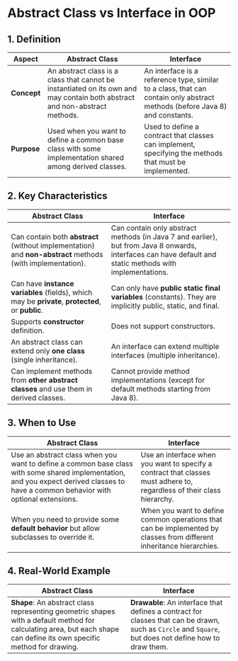 # Abstract Class vs Interface in OOP

## 1. **Definition**

| Aspect                 | **Abstract Class**                                                                                           | **Interface**                                                                                               |
|------------------------|---------------------------------------------------------------------------------------------------------------|-------------------------------------------------------------------------------------------------------------|
| **Concept**            | An abstract class is a class that cannot be instantiated on its own and may contain both abstract and non-abstract methods. | An interface is a reference type, similar to a class, that can contain only abstract methods (before Java 8) and constants. |
| **Purpose**            | Used when you want to define a common base class with some implementation shared among derived classes.           | Used to define a contract that classes can implement, specifying the methods that must be implemented.       |

## 2. **Key Characteristics**

| **Abstract Class**                                               | **Interface**                                                                                                 |
|------------------------------------------------------------------|----------------------------------------------------------------------------------------------------------------|
| Can contain both **abstract** (without implementation) and **non-abstract** methods (with implementation).        | Can contain only abstract methods (in Java 7 and earlier), but from Java 8 onwards, interfaces can have default and static methods with implementations. |
| Can have **instance variables** (fields), which may be **private**, **protected**, or **public**.                  | Can only have **public static final variables** (constants). They are implicitly public, static, and final.    |
| Supports **constructor** definition.                             | Does not support constructors.                                                                                 |
| An abstract class can extend only **one class** (single inheritance). | An interface can extend multiple interfaces (multiple inheritance).                                          |
| Can implement methods from **other abstract classes** and use them in derived classes.                             | Cannot provide method implementations (except for default methods starting from Java 8).                       |

## 3. **When to Use**

| **Abstract Class**                                                   | **Interface**                                                   |
|----------------------------------------------------------------------|-----------------------------------------------------------------|
| Use an abstract class when you want to define a common base class with some shared implementation, and you expect derived classes to have a common behavior with optional extensions. | Use an interface when you want to specify a contract that classes must adhere to, regardless of their class hierarchy. |
| When you need to provide some **default behavior** but allow subclasses to override it.                         | When you want to define common operations that can be implemented by classes from different inheritance hierarchies. |

## 4. **Real-World Example**

| **Abstract Class**                                               | **Interface**                                                   |
|------------------------------------------------------------------|-----------------------------------------------------------------|
| **Shape**: An abstract class representing geometric shapes with a default method for calculating area, but each shape can define its own specific method for drawing. | **Drawable**: An interface that defines a contract for classes that can be drawn, such as `Circle` and `Square`, but does not define how to draw them. |

